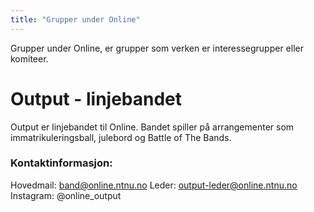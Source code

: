```yaml
---
title: "Grupper under Online"
---
```


Grupper under Online, er grupper som verken er interessegrupper eller komiteer. 




# Output - linjebandet
Output er linjebandet til Online. Bandet spiller på arrangementer som immatrikuleringsball, julebord og Battle of The Bands.
 
### Kontaktinformasjon: 
Hovedmail: band@online.ntnu.no
Leder: output-leder@online.ntnu.no
Instagram: @online_output